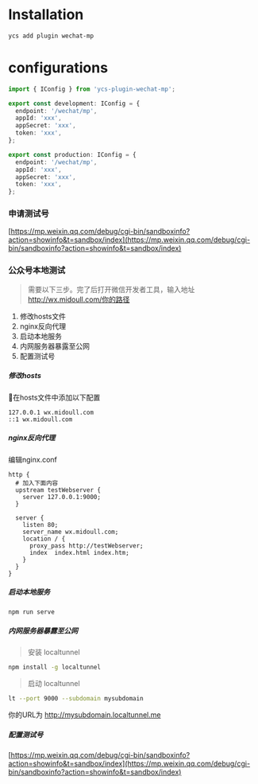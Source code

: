 # Installation

```bash
ycs add plugin wechat-mp
```

# configurations

```ts
import { IConfig } from 'ycs-plugin-wechat-mp';

export const development: IConfig = {
  endpoint: '/wechat/mp',
  appId: 'xxx',
  appSecret: 'xxx',
  token: 'xxx',
};

export const production: IConfig = {
  endpoint: '/wechat/mp',
  appId: 'xxx',
  appSecret: 'xxx',
  token: 'xxx',
};

```

### 申请测试号
[https://mp.weixin.qq.com/debug/cgi-bin/sandboxinfo?action=showinfo&t=sandbox/index](https://mp.weixin.qq.com/debug/cgi-bin/sandboxinfo?action=showinfo&t=sandbox/index)


### 公众号本地测试
> 需要以下三步。完了后打开微信开发者工具，输入地址 http://wx.midoull.com/你的路径
1. 修改hosts文件
2. nginx反向代理
3. 启动本地服务
4. 内网服务器暴露至公网
5. 配置测试号


##### 修改hosts
在hosts文件中添加以下配置
```
127.0.0.1 wx.midoull.com
::1 wx.midoull.com
``` 

##### nginx反向代理
编辑nginx.conf
```
http {
  # 加入下面内容
  upstream testWebserver {
    server 127.0.0.1:9000;
  }

  server {
    listen 80;
    server_name wx.midoull.com;
    location / {
      proxy_pass http://testWebserver;
      index  index.html index.htm;
    } 
  }
}
```

##### 启动本地服务
```bash
npm run serve
```

##### 内网服务器暴露至公网
> 安装 localtunnel
```bash
npm install -g localtunnel
```
> 启动 localtunnel
```bash
lt --port 9000 --subdomain mysubdomain
```

你的URL为 http://mysubdomain.localtunnel.me

##### 配置测试号
[https://mp.weixin.qq.com/debug/cgi-bin/sandboxinfo?action=showinfo&t=sandbox/index](https://mp.weixin.qq.com/debug/cgi-bin/sandboxinfo?action=showinfo&t=sandbox/index)